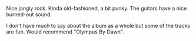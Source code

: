 Nice jangly rock. Kinda old-fashioned, a bit punky. The guitars have a nice burned-out sound.

I don't have much to say about the album as a whole but some of the tracks are fun. Would
recommend "Olympus By Dawn".
